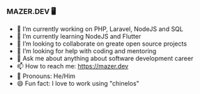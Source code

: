 ### MAZER.DEV 🖥️


- 🔭 I’m currently working on PHP, Laravel, NodeJS and SQL
- 🌱 I’m currently learning NodeJS and Flutter
- 👯 I’m looking to collaborate on greate open source projects
- 🤔 I’m looking for help with coding and mentoring
- 💬 Ask me about anything about software development career
- 📫 How to reach me: https://mazer.dev
- 🧓 Pronouns: He/Him
- 😄 Fun fact: I love to work using "chinelos"

